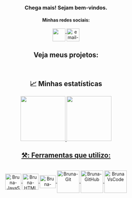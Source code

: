
<div>
 <h3 align="center">
    Chega mais! Sejam bem-vindos.
 </h3>
</div>

<div dsplay="inline-block" align="center">
 <h4>Minhas redes sociais:</h4>
 <a href="https://www.linkedin.com/in/bruna-lima-328b2323b/" target="_blank">
    <img width="40px" src="https://cdn.icon-icons.com/icons2/2873/PNG/512/linkedin_pixel_logo_icon_181925.png" align="top" target="_blank">
 </a> 
 <a href="bruna.lima@edu.unirio.br">
    <img width="40px" src="https://cdn.icon-icons.com/icons2/2873/PNG/512/google_pixel_logo_icon_181921.png" alt="email-gmail" align="top"/>
 </a>

<div align='center'>
  <h2>
    <a
    target="_blank"
    style="text-decoration: none"
    href="https://github.com/brwnalima?tab=repositories"
    >Veja meus projetos:</a>
  </h2>
</div>

<br>

## :chart_with_upwards_trend: Minhas estatísticas

<div style="display: inline_block" align = "center">
  <a href="https://github.com/brwnalima">

  <img height="140em" src="https://github-readme-stats.vercel.app/api/top-langs/?username=brwnalima&layout=compact&langs_count=168&theme=chartreuse-dark"/>       
 <a href="https://git.io/streak-stats">
 
   <img height="140em" src="https://github-readme-streak-stats.herokuapp.com/?user=brwnalima&theme=hacker"/> 
 </div>

</div>
 
<div align='center'>

## ⚒️: Ferramentas que utilizo:

</div>


<div style="display: inline_block" align = "center"><br>

  <img align="center" alt="Bruna-JavaScript" height="50" width="50" src="https://cdn.jsdelivr.net/gh/devicons/devicon/icons/javascript/javascript-original.svg" />
  <img align="center" alt="Bruna-HTML" height="50" width="50"  
    <img src="https://cdn.jsdelivr.net/gh/devicons/devicon/icons/html5/html5-original.svg" />
  <img align="center" alt="Bruna-CSS" height="40" width="50"         
    <img src="https://cdn.jsdelivr.net/gh/devicons/devicon/icons/css3/css3-original.svg"/>
  <img align="center" alt="Bruna-Git" height="70" width="70"  
    <img src="https://preview.redd.it/ejry4wslmps91.png?auto=webp&s=0a73622f522c40e8a9221463b5515ac73808b3a5" />
  <img align="center" alt="Bruna-GitHub" height="70" width="70"
    <img src="https://raw.githubusercontent.com/gist/theAdityaNVS/f5b585d1082da2dffffea32434f37956/raw/7f9552d0a179b4f84059259fa878199e369b069c/GitHub-logo.gif" />
  <img align="center" alt="Bruna VsCode " height="70" width="70"
    <img src="https://cdn.iconscout.com/icon/free/png-256/visual-studio-code-3251603-2724650.png" />
            
</div>

